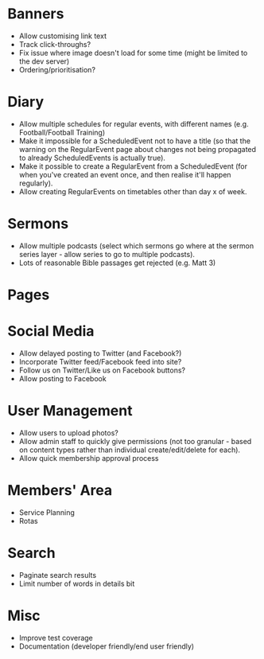# Banners

* Allow customising link text
* Track click-throughs?
* Fix issue where image doesn't load for some time (might be limited to the
  dev server)
* Ordering/prioritisation?

# Diary

* Allow multiple schedules for regular events, with different names (e.g.
  Football/Football Training)
* Make it impossible for a ScheduledEvent not to have a title (so that the
  warning on the RegularEvent page about changes not being propagated to
  already ScheduledEvents is actually true).
* Make it possible to create a RegularEvent from a ScheduledEvent (for when
  you've created an event once, and then realise it'll happen regularly).
* Allow creating RegularEvents on timetables other than day x of week.
  
# Sermons

* Allow multiple podcasts (select which sermons go where at the sermon series
  layer - allow series to go to multiple podcasts).
* Lots of reasonable Bible passages get rejected (e.g. Matt 3)

# Pages

# Social Media

* Allow delayed posting to Twitter (and Facebook?)
* Incorporate Twitter feed/Facebook feed into site?
* Follow us on Twitter/Like us on Facebook buttons?
* Allow posting to Facebook

# User Management

* Allow users to upload photos?
* Allow admin staff to quickly give permissions (not too granular - based on
  content types rather than individual create/edit/delete for each).
* Allow quick membership approval process

# Members' Area

* Service Planning
* Rotas

# Search

* Paginate search results
* Limit number of words in details bit

# Misc

* Improve test coverage
* Documentation (developer friendly/end user friendly)
